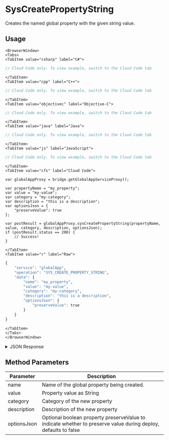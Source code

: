 # SysCreatePropertyString

Creates the named global property with the given string value.

<PartialServop service_name="globalApp" operation_name="SYS_CREATE_PROPERTY_STRING" />

## Usage

```mdx-code-block
<BrowserWindow>
<Tabs>
<TabItem value="csharp" label="C#">
```

```csharp
// Cloud Code only. To view example, switch to the Cloud Code tab
```

```mdx-code-block
</TabItem>
<TabItem value="cpp" label="C++">
```

```cpp
// Cloud Code only. To view example, switch to the Cloud Code tab
```

```mdx-code-block
</TabItem>
<TabItem value="objectivec" label="Objective-C">
```

```objectivec
// Cloud Code only. To view example, switch to the Cloud Code tab
```

```mdx-code-block
</TabItem>
<TabItem value="java" label="Java">
```

```java
// Cloud Code only. To view example, switch to the Cloud Code tab
```

```mdx-code-block
</TabItem>
<TabItem value="js" label="JavaScript">
```

```javascript
// Cloud Code only. To view example, switch to the Cloud Code tab
```

```mdx-code-block
</TabItem>
<TabItem value="cfs" label="Cloud Code">
```

```cfscript
var globalAppProxy = bridge.getGlobalAppServiceProxy();

var propertyName = "my_property";
var value = "my-value";
var category = "my-category";
var description = "this is a description";
var optionsJson = {
    "preserveValue": true
};

var postResult = globalAppProxy.sysCreatePropertyString(propertyName, value, category, description, optionsJson);
if (postResult.status == 200) {
    // Success!
}
```

```mdx-code-block
</TabItem>
<TabItem value="r" label="Raw">
```

```r
{
	"service": "globalApp",
	"operation": "SYS_CREATE_PROPERTY_STRING",
	"data": {
        "name": "my_property",
        "value": "my-value",
        "category": "my-category",
        "description": "this is a description",
        "optionsJson": {
            "preserveValue": true
        }
    }
}
```

```mdx-code-block
</TabItem>
</Tabs>
</BrowserWindow>
```

<details>
<summary>JSON Response</summary>

```json
{
  "data": {
    "name": "my_property",
    "description": "this is a description",
    "category": "my-category",
    "value": "my-value",
    "type": "String",
    "preserveValue": true
  },
  "status": 200
}
```
</details>

## Method Parameters
Parameter | Description
--------- | -----------
name | Name of the global property being created.
value | Property value as String
category | Category of the new property
description | Description of the new property
optionsJson | Optional boolean property preserveValue to indicate whether to preserve value during deploy, defaults to false


